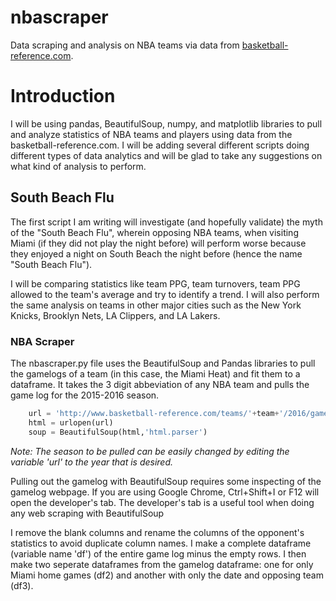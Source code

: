 # nbascraper
Data scraping and analysis on NBA teams via data from [basketball-reference.com](https://www.basketball-reference.com/). 

# Introduction
I will be using pandas, BeautifulSoup, numpy, and matplotlib libraries to pull and analyze statistics of NBA teams and players using data from the basketball-reference.com. I will be adding several different scripts doing different types of data analytics and will be glad to take any suggestions on what kind of analysis to perform.

## South Beach Flu
The first script I am writing will investigate (and hopefully validate) the myth of the "South Beach Flu", wherein opposing NBA teams, when visiting Miami (if they did not play the night before) will perform worse because they enjoyed a night on South Beach the night before (hence the name "South Beach Flu"). 

I will be comparing statistics like team PPG, team turnovers, team PPG allowed to the team's average and try to identify a trend. I will also perform the same analysis on teams in other major cities such as the New York Knicks, Brooklyn Nets, LA Clippers, and LA Lakers.


### NBA Scraper
The nbascraper.py file uses the BeautifulSoup and Pandas libraries to pull the gamelogs of a team (in this case, the Miami Heat) and fit them to a dataframe. It takes the 3 digit abbeviation of any NBA team and pulls the game log for the 2015-2016 season. 
```python
    url = 'http://www.basketball-reference.com/teams/'+team+'/2016/gamelog'
    html = urlopen(url)
    soup = BeautifulSoup(html,'html.parser')
```
*Note: The season to be pulled can be easily changed by editing the variable 'url' to the year that is desired.*

Pulling out the gamelog with BeautifulSoup requires some inspecting of the gamelog webpage. If you are using Google Chrome, Ctrl+Shift+I or F12 will open the developer's tab. The developer's tab is a useful tool when doing any web scraping with BeautifulSoup

I remove the blank columns and rename the columns of the opponent's statistics to avoid duplicate column names. I make a complete dataframe (variable name 'df') of the entire game log minus the empty rows. I then make two seperate dataframes from the gamelog dataframe: one for only Miami home games (df2) and another with only the date and opposing team (df3). 


